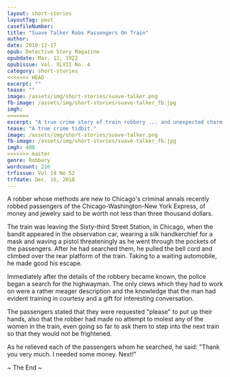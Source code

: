 ```yaml
---
layout: short-stories
layoutTag: post
casefileNumber: 
title: "Suave Talker Robs Passengers On Train"
author: 
date: 2018-12-17
opub: Detective Story Magazine 
opubdate: Mar. 11, 1922
opubissue: Vol. XLVII No. 4
category: short-stories
<<<<<<< HEAD
excerpt: ""
tease: ""
image: /assets/img/short-stories/suave-talker.png
fb-image: /assets/img/short-stories/suave-talker_fb.jpg
imgh: 
=======
excerpt: "A true crime story of train robbery ... and unexpected charm!"
tease: "A true crime tidbit."
image: /assets/img/short-stories/suave-talker.png
fb-image: /assets/img/short-stories/suave-talker_fb.jpg
imgh: 400
>>>>>>> master
genre: Robbery 
wordcount: 226 
trfissue: Vol 14 No 52
trfdate: Dec. 16, 2018
---
```


A robber whose methods are new to Chicago's criminal annals recently robbed passengers of the Chicago-Washington-New York Express, of money and jewelry said to be worth not less than three thousand dollars.

The train was leaving the Sixty-third Street Station, in Chicago, when the bandit appeared in the observation car, wearing a silk handkerchief for a mask and waving a pistol threateningly as he went through the pockets of the passengers. After he had searched them, he pulled the bell cord and climbed over the rear platform of the train. Taking to a waiting automobile, he made good his escape.

Immediately after the details of the robbery became known, the police began a search for the highwayman. The only clews which they had to work on were a rather meager description and the knowledge that the man had evident training in courtesy and a gift for interesting conversation.

The passengers stated that they were requested "please" to put up their hands, also that the robber had made no attempt to molest any of the women in the train, even going so far to ask them to step into the next train so that they would not be frightened.

As he relieved each of the passengers whom he searched, he said: "Thank you very much. I needed some money. Next!"

<p id="theend">~ The End ~</p>
